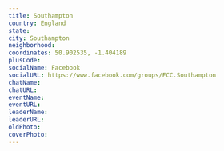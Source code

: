 ```yaml
---
title: Southampton
country: England
state: 
city: Southampton
neighborhood: 
coordinates: 50.902535, -1.404189
plusCode:
socialName: Facebook
socialURL: https://www.facebook.com/groups/FCC.Southampton
chatName:
chatURL:
eventName:
eventURL:
leaderName:
leaderURL:
oldPhoto: 
coverPhoto:
---
```

